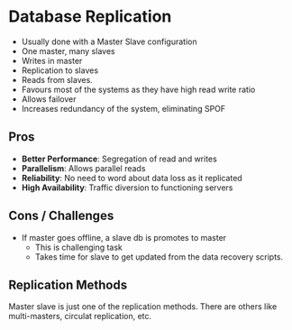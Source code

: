 # Database Replication

- Usually done with a Master Slave configuration
- One master, many slaves
- Writes in master
- Replication to slaves
- Reads from slaves.
- Favours most of the systems as they have high read write ratio
- Allows failover
- Increases redundancy of the system, eliminating SPOF

## Pros

- **Better Performance**: Segregation of read and writes
- **Parallelism**: Allows parallel reads
- **Reliability**: No need to word about data loss as it replicated
- **High Availability**: Traffic diversion to functioning servers

## Cons / Challenges

- If master goes offline, a slave db is promotes to master
  - This is challenging task
  - Takes time for slave to get updated from the data recovery scripts.

## Replication Methods

Master slave is just one of the replication methods. There are others like multi-masters, circulat replication, etc.
